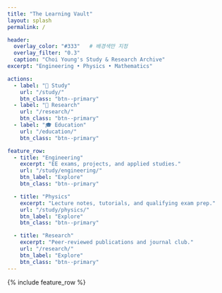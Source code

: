 ```yaml
---
title: "The Learning Vault"
layout: splash
permalink: /

header:
  overlay_color: "#333"   # 배경색만 지정
  overlay_filter: "0.3"
  caption: "Choi Young's Study & Research Archive"
excerpt: "Engineering • Physics • Mathematics"

actions:
  - label: "📘 Study"
    url: "/study/"
    btn_class: "btn--primary"
  - label: "🔬 Research"
    url: "/research/"
    btn_class: "btn--primary"
  - label: "🎓 Education"
    url: "/education/"
    btn_class: "btn--primary"

feature_row:
  - title: "Engineering"
    excerpt: "EE exams, projects, and applied studies."
    url: "/study/engineering/"
    btn_label: "Explore"
    btn_class: "btn--primary"

  - title: "Physics"
    excerpt: "Lecture notes, tutorials, and qualifying exam prep."
    url: "/study/physics/"
    btn_label: "Explore"
    btn_class: "btn--primary"

  - title: "Research"
    excerpt: "Peer-reviewed publications and journal club."
    url: "/research/"
    btn_label: "Explore"
    btn_class: "btn--primary"
---
```


{% include feature_row %}